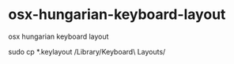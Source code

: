 # osx-hungarian-keyboard-layout
osx hungarian keyboard layout


sudo cp *.keylayout /Library/Keyboard\ Layouts/
